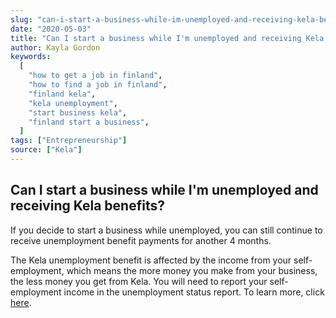 ```yaml
---
slug: "can-i-start-a-business-while-im-unemployed-and-receiving-kela-benefits"
date: "2020-05-03"
title: "Can I start a business while I'm unemployed and receiving Kela benefits?"
author: Kayla Gordon
keywords:
  [
    "how to get a job in finland",
    "how to find a job in finland",
    "finland kela",
    "kela unemployment",
    "start business kela",
    "finland start a business",
  ]
tags: ["Entrepreneurship"]
source: ["Kela"]
---
```


## Can I start a business while I'm unemployed and receiving Kela benefits?

If you decide to start a business while unemployed, you can still continue to receive unemployment benefit payments for another 4 months.

The Kela unemployment benefit is affected by the income from your self-employment, which means the more money you make from your business, the less money you get from Kela. You will need to report your self-employment income in the unemployment status report. To learn more, click [here](https://www.kela.fi/web/en/adjusted-unemployment-benefit).
